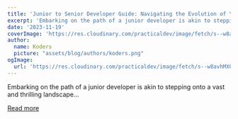 ```yaml
---
title: 'Junior to Senior Developer Guide: Navigating the Evolution of Your Coding Journey'
excerpt: 'Embarking on the path of a junior developer is akin to stepping onto a vast and thrilling landscape...'
date: '2023-11-19'
coverImage: 'https://res.cloudinary.com/practicaldev/image/fetch/s--w8avhMX0--/c_imagga_scale,f_auto,fl_progressive,h_420,q_auto,w_1000/https://dev-to-uploads.s3.amazonaws.com/uploads/articles/n1vj6cd93f5mi21duzij.png'
author:
  name: Koders
  picture: "assets/blog/authors/koders.png"
ogImage:
  url: 'https://res.cloudinary.com/practicaldev/image/fetch/s--w8avhMX0--/c_imagga_scale,f_auto,fl_progressive,h_420,q_auto,w_1000/https://dev-to-uploads.s3.amazonaws.com/uploads/articles/n1vj6cd93f5mi21duzij.png'
---
```


Embarking on the path of a junior developer is akin to stepping onto a vast and thrilling landscape...

[Read more](https://dev.to/baransel/junior-to-senior-developer-guide-navigating-the-evolution-of-your-coding-journey-2fap)
